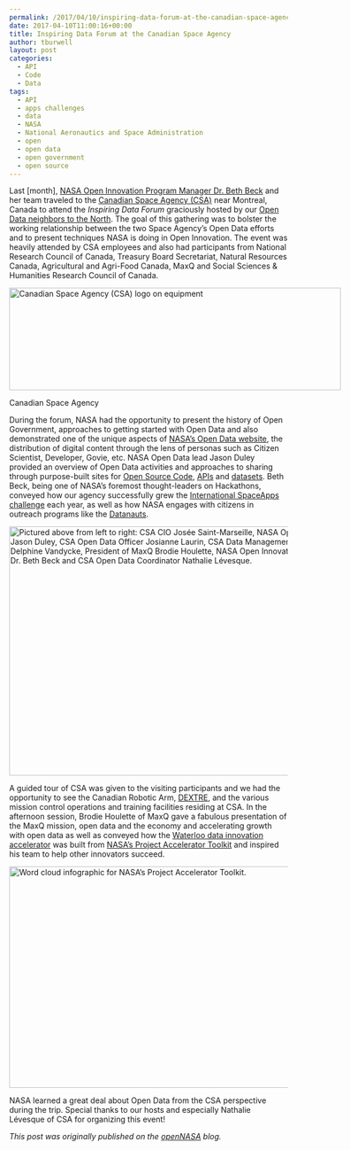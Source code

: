 ```yaml
---
permalink: /2017/04/10/inspiring-data-forum-at-the-canadian-space-agency/
date: 2017-04-10T11:00:16+00:00
title: Inspiring Data Forum at the Canadian Space Agency
author: tburwell
layout: post
categories:
  - API
  - Code
  - Data
tags:
  - API
  - apps challenges
  - data
  - NASA
  - National Aeronautics and Space Administration
  - open
  - open data
  - open government
  - open source
---
```


Last [month], <a href="https://www.fedscoop.com/fedscoops-top-women-in-tech-2017-beth-beck/" target="_blank">NASA Open Innovation Program Manager Dr. Beth Beck</a> and her team traveled to the <a href="http://www.asc-csa.gc.ca/eng/default.asp" target="_blank">Canadian Space Agency (CSA)</a> near Montreal, Canada to attend the _Inspiring Data Forum_ graciously hosted by our <a href="http://open.canada.ca/en/open-data?_ga=1.93334933.946068400.1489603072" target="_blank">Open Data neighbors to the North</a>. The goal of this gathering was to bolster the working relationship between the two Space Agency’s Open Data efforts and to present techniques NASA is doing in Open Innovation. The event was heavily attended by CSA employees and also had participants from National Research Council of Canada, Treasury Board Secretariat, Natural Resources Canada, Agricultural and Agri-Food Canada, MaxQ and Social Sciences & Humanities Research Council of Canada.

<div id="attachment_386504" style="width: 610px" class="wp-caption aligncenter">
  <img class="size-full wp-image-386504" src="https://www.digitalgov.gov/files/2017/04/600-x-185-Canadian-Space-Agency-CSA.jpg" alt="Canadian Space Agency (CSA) logo on equipment" width="600" height="185" />
  
  <p class="wp-caption-text">
    Canadian Space Agency
  </p>
</div>

During the forum, NASA had the opportunity to present the history of Open Government, approaches to getting started with Open Data and also demonstrated one of the unique aspects of <a href="https://open.nasa.gov/" target="_blank">NASA’s Open Data website</a>, the distribution of digital content through the lens of personas such as Citizen Scientist, Developer, Govie, etc. NASA Open Data lead Jason Duley provided an overview of Open Data activities and approaches to sharing through purpose-built sites for [Open Source Code](https://open.nasa.gov/blog/inspiring-data-forum-canadian-space-agency/code.nasa.gov), [APIs](https://open.nasa.gov/blog/inspiring-data-forum-canadian-space-agency/api.nasa.gov) and [datasets](https://open.nasa.gov/blog/inspiring-data-forum-canadian-space-agency/data.nasa.gov). Beth Beck, being one of NASA’s foremost thought-leaders on Hackathons, conveyed how our agency successfully grew the <a href="https://2017.spaceappschallenge.org/" target="_blank">International SpaceApps challenge</a> each year, as well as how NASA engages with citizens in outreach programs like the <a href="https://open.nasa.gov/explore/datanauts/" target="_blank">Datanauts</a>.

<img class="aligncenter size-full wp-image-386506" src="https://www.digitalgov.gov/files/2017/04/600-x-450-NASA-and-Canadian-Space-Agency-CSA-teams.jpg" alt="Pictured above from left to right: CSA CIO Josée Saint-Marseille, NASA Open Data Lead Jason Duley, CSA Open Data Officer Josianne Laurin, CSA Data Management Analyst Delphine Vandycke, President of MaxQ Brodie Houlette, NASA Open Innovation Manager Dr. Beth Beck and CSA Open Data Coordinator Nathalie Lévesque." width="600" height="450" />

A guided tour of CSA was given to the visiting participants and we had the opportunity to see the Canadian Robotic Arm, <a href="http://www.asc-csa.gc.ca/eng/iss/dextre/" target="_blank">DEXTRE</a>, and the various mission control operations and training facilities residing at CSA. In the afternoon session, Brodie Houlette of MaxQ gave a fabulous presentation of the MaxQ mission, open data and the economy and accelerating growth with open data as well as conveyed how the <a href="http://www.maxq.ca/" target="_blank">Waterloo data innovation accelerator</a> was built from <a href="http://data.nasa.gov/docs/spaceapps/sa-acceleratortoolkit.pdf" target="_blank">NASA’s Project Accelerator Toolkit</a> and inspired his team to help other innovators succeed.

<img class="aligncenter size-full wp-image-386505" src="https://www.digitalgov.gov/files/2017/04/600-x-400-NASA-Project-Accelerator-Toolkit-word-cloud.jpg" alt="Word cloud infographic for NASA’s Project Accelerator Toolkit." width="600" height="400" />

NASA learned a great deal about Open Data from the CSA perspective during the trip. Special thanks to our hosts and especially Nathalie Lévesque of CSA for organizing this event!

<div class="hdivider">
</div>

_This post was originally published on the [openNASA](https://open.nasa.gov/blog/) blog._